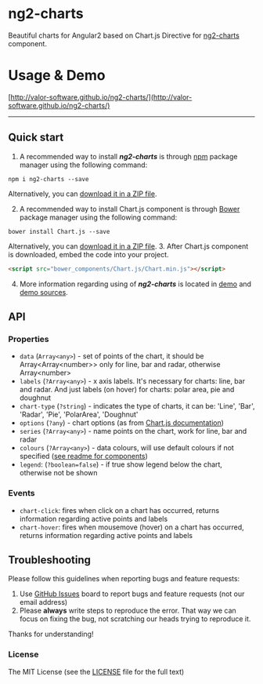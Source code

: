# ng2-charts
Beautiful charts for Angular2 based on Chart.js
Directive for [ng2-charts](https://github.com/valor-software/ng2-charts) component.


# Usage & Demo
[http://valor-software.github.io/ng2-charts/](http://valor-software.github.io/ng2-charts/)


- - -

## Quick start

1. A recommended way to install ***ng2-charts*** is through [npm](https://www.npmjs.com/search?q=ng2-charts) package manager using the following command:

  `npm i ng2-charts --save`

  Alternatively, you can [download it in a ZIP file](https://github.com/valor-software/ng2-charts/archive/master.zip).

2. A recommended way to install Chart.js component is through [Bower](http://bower.io/search/?q=chartjs) package manager using the following command:

  `bower install Chart.js --save`

  Alternatively, you can [download it in a ZIP file](https://github.com/nnnick/Chart.js/archive/master.zip).
3. After Chart.js component is downloaded, embed the code into your project.

  ```html
  <script src="bower_components/Chart.js/Chart.min.js"></script>
  ```

4. More information regarding using of ***ng2-charts*** is located in
  [demo](http://valor-software.github.io/ng2-charts/) and [demo sources](https://github.com/valor-software/ng2-charts/tree/master/demo).

## API

### Properties

- `data` (`Array<any>`) -  set of points of the chart, it should be Array&lt;Array&lt;number&gt;&gt; only for line, bar and radar, otherwise Array&lt;number&gt;
- `labels` (`?Array<any>`) - x axis labels. It's necessary for charts: line, bar and radar. And just labels (on hover) for charts: polar area, pie and doughnut
- `chart-type` (`?string`) - indicates the type of charts, it can be: 'Line', 'Bar', 'Radar', 'Pie', 'PolarArea', 'Doughnut'
- `options` (`?any`) - chart options (as from [Chart.js documentation](http://www.chartjs.org/docs/))
- `series` (`?Array<any>`) - name points on the chart, work for line, bar and radar
- `colours` (`?Array<any>`) - data colours, will use default colours if not specified ([see readme for components](https://github.com/valor-software/ng2-charts/blob/master/components/charts/readme.md))
- `legend`: (`?boolean=false`) - if true show legend below the chart, otherwise not be shown

### Events

- `chart-click`: fires when click on a chart has occurred, returns information regarding active points and labels
- `chart-hover`: fires when mousemove (hover) on a chart has occurred, returns information regarding active points and labels


## Troubleshooting

Please follow this guidelines when reporting bugs and feature requests:

1. Use [GitHub Issues](https://github.com/valor-software/ng2-charts/issues) board to report bugs and feature requests (not our email address)
2. Please **always** write steps to reproduce the error. That way we can focus on fixing the bug, not scratching our heads trying to reproduce it.

Thanks for understanding!

### License

The MIT License (see the [LICENSE](https://github.com/valor-software/ng2-charts/blob/master/LICENSE) file for the full text)